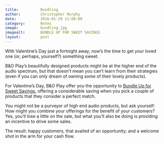 ```yaml
---
title:			Bundling
author:			Christopher Murphy
date:			2016-01-29 11:08:00
category: 		Notes
image:			bundling.jpg
imagealt:		BUNDLE UP FOR SWEET SAVINGS
layout:			post
---
```



With Valentine’s Day just a fortnight away, now’s the time to get your loved one (or, perhaps, yourself?) something sweet.

B&O Play’s beautifully designed products might be at the higher end of the audio spectrum, but that doesn’t mean you can’t learn from their strategies (even if you can only dream of owning some of their lovely products).

For Valentine’s Day, B&O Play offer you the opportunity to [Bundle Up for Sweet Savings][01], offering a considerable saving when you pick a couple of products that they consider a perfect match.

You might not be a purveyor of high end audio products, but ask yourself: How might you combine your offerings for the benefit of your customers? Yes, you’ll lose a little on the sale, but what you’ll also be doing is providing an incentive to drive some sales.

The result: happy customers, that availed of an opportunity; and a welcome shot in the arm for your cash flow.


[01]: http://www.beoplay.com/landingpages/2016/valentinesday "Bundle and Save 50%"